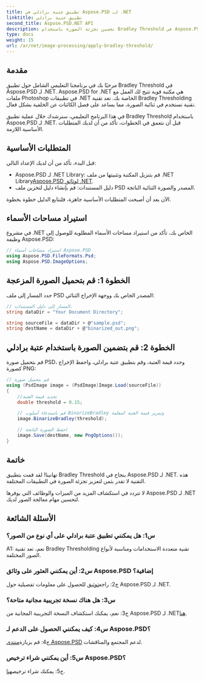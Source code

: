 ```yaml
---
title: تطبيق عتبة برادلي في Aspose.PSD لـ .NET
linktitle: تطبيق عتبة برادلي
second_title: Aspose.PSD.NET API
description: تحسين تجزئة الصورة باستخدام Bradley Threshold في Aspose.PSD لـ .NET. دليل خطوة بخطوة لتحقيق الثنائية الفعالة.
type: docs
weight: 15
url: /ar/net/image-processing/apply-bradley-threshold/
---
```

## مقدمة

مرحبًا بك في برنامجنا التعليمي الشامل حول تطبيق Bradley Threshold في Aspose.PSD لـ .NET. Aspose.PSD for .NET هي مكتبة قوية تتيح لك العمل مع ملفات Photoshop في تطبيقات .NET الخاصة بك. تعد تقنية Bradley Thresholding تقنية تستخدم في ثنائية الصورة، مما يساعد على فصل الكائنات عن الخلفية بشكل فعال.

في هذا البرنامج التعليمي، سنرشدك خلال عملية تطبيق Bradley Threshold باستخدام Aspose.PSD لـ .NET. قبل أن نتعمق في الخطوات، تأكد من أن لديك المتطلبات الأساسية اللازمة.

## المتطلبات الأساسية

قبل البدء، تأكد من أن لديك الإعداد التالي:

-  Aspose.PSD لـ .NET Library: قم بتنزيل المكتبة وتثبيتها من ملف .NET Library[Aspose.PSD لوثائق .NET](https://reference.aspose.com/psd/net/).
- دليل المستندات: قم بإنشاء دليل لتخزين ملف PSD المصدر والصورة الثنائية الناتجة.

الآن بعد أن أصبحت المتطلبات الأساسية جاهزة، فلنتابع الدليل خطوة بخطوة.

## استيراد مساحات الأسماء

في مشروع .NET الخاص بك، تأكد من استيراد مساحات الأسماء المطلوبة للوصول إلى وظيفة Aspose.PSD:

```csharp
// استيراد مساحات أسماء Aspose.PSD
using Aspose.PSD.FileFormats.Psd;
using Aspose.PSD.ImageOptions;
```

## الخطوة 1: قم بتحميل الصورة المزعجة

حدد المسار إلى ملف PSD المصدر الخاص بك ووجهة الإخراج الثنائي:

```csharp
// المسار إلى دليل المستندات.
string dataDir = "Your Document Directory";

string sourceFile = dataDir + @"sample.psd";
string destName = dataDir + @"binarized_out.png";
```

## الخطوة 2: قم بتضمين الصورة باستخدام عتبة برادلي

قم بتحميل صورة PSD، وحدد قيمة العتبة، وقم بتطبيق عتبة برادلي، واحفظ الإخراج كصورة PNG:

```csharp
// قم بتحميل صورة
using (PsdImage image = (PsdImage)Image.Load(sourceFile))
{
    //تحديد قيمة العتبة
    double threshold = 0.15;

    // قم باستدعاء أسلوب BinarizeBradley وتمرير قيمة العتبة كمعلمة
    image.BinarizeBradley(threshold);

    // احفظ الصورة الناتجة
    image.Save(destName, new PngOptions());
}
```

## خاتمة

تهانينا! لقد قمت بتطبيق Bradley Threshold بنجاح في Aspose.PSD لـ .NET. هذه التقنية لا تقدر بثمن لتعزيز تجزئة الصورة في التطبيقات المختلفة.

لا تتردد في استكشاف المزيد من الميزات والوظائف التي يوفرها Aspose.PSD لـ .NET لتحسين مهام معالجة الصور لديك.

## الأسئلة الشائعة

### س1: هل يمكنني تطبيق عتبة برادلي على أي نوع من الصور؟

A1: نعم، تعد تقنية Bradley Thresholding تقنية متعددة الاستخدامات ومناسبة لأنواع الصور المختلفة.

### س2: أين يمكنني العثور على وثائق Aspose.PSD إضافية؟

 ج2: راجع[توثيق](https://reference.aspose.com/psd/net/) للحصول على معلومات تفصيلية حول Aspose.PSD لـ .NET.

### س3: هل هناك نسخة تجريبية مجانية متاحة؟

 ج3: نعم، يمكنك استكشاف النسخة التجريبية المجانية من Aspose.PSD لـ .NET[هنا](https://releases.aspose.com/).

### س4: كيف يمكنني الحصول على الدعم لـ Aspose.PSD؟

 ج4: قم بزيارة[منتدى Aspose.PSD](https://forum.aspose.com/c/psd/34) لدعم المجتمع والمناقشات.

### س5: أين يمكنني شراء ترخيص Aspose.PSD؟

 ج5: يمكنك شراء ترخيص[هنا](https://purchase.aspose.com/buy).